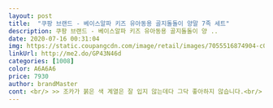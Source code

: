 ```yaml
---
layout: post 
title:  "쿠팡 브랜드 - 베이스알파 키즈 유아동용 골지돌돌이 양말 7족 세트" 
description: 쿠팡 브랜드 - 베이스알파 키즈 유아동용 골지돌돌이 양 ..
date: 2020-07-16 00:31:04 
img: https://static.coupangcdn.com/image/retail/images/7055516874904-c03d58cd-d200-4c28-91ce-d7c05594346e.jpg 
linkUrl: http://me2.do/GP43N46d 
categories: [1008] 
color: A6A6A6 
price: 7930 
author: brandMaster 
cont: <br/> >> 조카가 붉은 색 계열은 잘 입지 않는데다 그닥 좋아하지 않습니다.<br/> 색상을 선택하면 양말 세트 활용도가 더 좋을 것 같더군요.<br/><br/>>> 조카가 이 양말을 신고 활동적으로 놀고난 다음 양말이 벗겨져 있던데, 이게 놀다가 벗겨진건지 조카가 벗은건지 아직 확실치가 않네요.<br/><br/><br/> - 골지가 있는 발목 부분은 이름 그대로 잘 말리지만, 조카가 신었을 때 불편해보일 정도는 아니더군요.<br/><br/><br/> - 소재가 매우 얇은 편입니다.<br/> 겨울에 이것만 신기기에는 어려울 듯하네요.<br/><br/><br/> - 소재가 부드러운 편인데, 세탁기 돌리면 보풀이 빨리 날 것 같아서 손빨래 하는 것을 추천합니다.<br/><br/><br/> - 양말 세트에 구성되는 색을 선택할 수 있었으면 좋겠습니다.<br/><br/>2호로 주문했어요<br/>37개월, 신발은 150신는 딸아이 신기려 주문했습니다<br/>3호라 미끄럼방지는 없네요<br/><br/>건조기 돌리면 딱 맞아서 건조기 돌렸어요<br/>건조기 안돌린거는 뒤꿈치가 남고 발목도 좀 커요<br/>결국 발목 살짝 잡아주는 양말로 다시 샀어요... <br/><br/>그래서 기본 색상만 모여있는 베이스알파에센셜 골지돌돌이 유아동 양말을 준비했습니다.<br/><br/>그런데 저는 오히려 좋은거 같아요 양말이 아이에게 좀 큰 것 같았거든요<br/> 
---
```

 